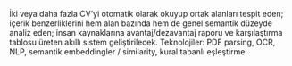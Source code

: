 İki veya daha fazla CV’yi otomatik olarak okuyup ortak alanları tespit eden; içerik benzerliklerini hem
alan bazında hem de genel semantik düzeyde analiz eden; insan kaynaklarına avantaj/dezavantaj
raporu ve karşılaştırma tablosu üreten akıllı sistem geliştirilecek. Teknolojiler: PDF parsing, OCR, NLP,
semantik embeddingler / similarity, kural tabanlı eşleştirme.

